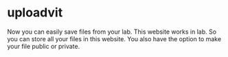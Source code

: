 # uploadvit
Now you can easily save files from your lab. This website works in lab. So you can store all your files in this website. You also have the option to make your file public or private.
